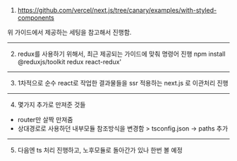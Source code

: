 

1. https://github.com/vercel/next.js/tree/canary/examples/with-styled-components

위 가이드에서 제공하는 세팅을 참고해서 진행함.

---

2. redux를 사용하기 위해서, 최근 제공되는 가이드에 맞춰 명령어 진행
npm install @reduxjs/toolkit redux react-redux'

---


3. 1차적으로 순수 react로 작업한 결과물들을 ssr 적용하는 next.js 로 이관처리 진행

---


4. 몇가지 추가로 만져준 것들
- router만 살짝 만져줌
- 상대경로로 사용하던 내부모듈 참조방식을 변경함 > tsconfig.json -> paths 추가

---

5. 다음엔 ts 처리 진행하고, 노후모듈로 돌아간가 있나 한번 볼 예정